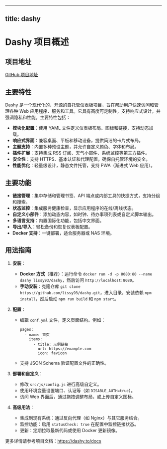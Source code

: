 
---
title: dashy
---

# Dashy 项目概述

## 项目地址
[GitHub 项目地址](https://github.com/lissy93/dashy)

## 主要特性
Dashy 是一个现代化的、开源的自托管仪表板项目，旨在帮助用户快速访问和管理各种 Web 应用程序、服务和工具。它具有高度可定制性，支持响应式设计，并强调隐私和性能。主要特性包括：
- **模块化配置**：使用 YAML 文件定义仪表板布局、图标和链接，支持动态加载。
- **响应式界面**：兼容桌面、平板和移动设备，提供简洁的卡片式布局。
- **主题支持**：内置多种预设主题，并允许自定义颜色、字体和布局。
- **插件扩展**：支持集成 RSS 订阅、天气小部件、系统监控等第三方插件。
- **安全性**：支持 HTTPS、基本认证和代理配置，确保自托管环境的安全。
- **性能优化**：轻量级设计，静态文件托管，支持 PWA（渐进式 Web 应用）。

## 主要功能
- **链接管理**：集中存储和管理书签、API 端点或内部工具的快捷方式，支持分组和搜索。
- **状态监控**：集成服务健康检查，显示应用程序的在线/离线状态。
- **自定义小部件**：添加动态内容，如时钟、待办事项列表或自定义脚本输出。
- **多语言支持**：内置国际化功能，包括中文界面。
- **导出/导入**：轻松备份和恢复仪表板配置。
- **Docker 支持**：一键部署，适合服务器或 NAS 环境。

## 用法指南
1. **安装**：
   - **Docker 方式**（推荐）：运行命令 `docker run -d -p 8080:80 --name dashy lissy93/dashy`，然后访问 `http://localhost:8080`。
   - **手动安装**：克隆仓库 `git clone https://github.com/lissy93/dashy.git`，进入目录，安装依赖 `npm install`，然后启动 `npm run build` 和 `npm start`。

2. **配置**：
   - 编辑 `conf.yml` 文件，定义页面结构。例如：
     ```
     pages:
       - name: 首页
         items:
           - title: 示例链接
             url: https://example.com
             icon: favicon
     ```
   - 支持 JSON Schema 验证配置文件的正确性。

3. **部署和自定义**：
   - 修改 `src/js/config.js` 进行高级自定义。
   - 使用环境变量设置端口、认证等（如 `DISABLE_AUTH=true`）。
   - 访问 Web 界面后，通过拖拽调整布局，或上传自定义图标。

4. **高级用法**：
   - 集成到现有系统：通过反向代理（如 Nginx）与其它服务结合。
   - 监控功能：启用 `statusCheck: true` 在配置中监控链接状态。
   - 更新：定期拉取最新代码或使用 Docker 更新镜像。

更多详情请参考项目文档：https://dashy.to/docs